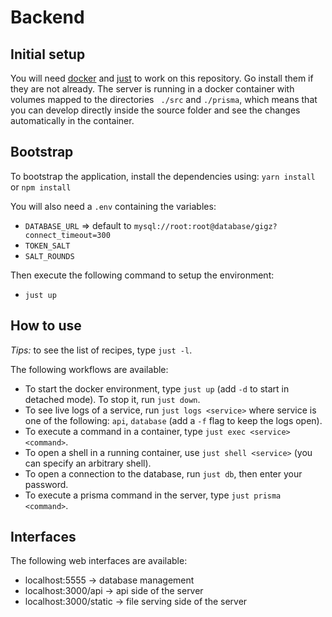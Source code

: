 # Backend

## Initial setup

You will need [docker](https://www.docker.com) and [just](https://github.com/casey/just) to work on this repository. Go install them if they are not already. The server is running in a docker container with volumes mapped to the directories `
./src` and `./prisma`, which means that you can develop directly inside the source folder and see the changes automatically in the container.

## Bootstrap

To bootstrap the application, install the dependencies using:
`yarn install` or `npm install`

You will also need a `.env` containing the variables:

- `DATABASE_URL` => default to `mysql://root:root@database/gigz?connect_timeout=300`
- `TOKEN_SALT`
- `SALT_ROUNDS`

Then execute the following command to setup the environment:

- `just up`

## How to use

_Tips:_ to see the list of recipes, type `just -l`.

The following workflows are available:

- To start the docker environment, type `just up` (add `-d` to start in detached mode). To stop it, run `just down`.
- To see live logs of a service, run `just logs <service>` where service is one of the following: `api`, `database` (add a `-f` flag to keep the logs open).
- To execute a command in a container, type `just exec <service> <command>`.
- To open a shell in a running container, use `just shell <service>` (you can specify an arbitrary shell).
- To open a connection to the database, run `just db`, then enter your password.
- To execute a prisma command in the server, type `just prisma <command>`.

## Interfaces

The following web interfaces are available:

- localhost:5555 -> database management
- localhost:3000/api -> api side of the server
- localhost:3000/static -> file serving side of the server
